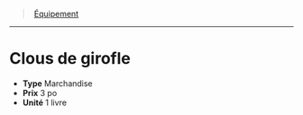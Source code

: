 ﻿---
!Equipment
Type: Marchandise
Price: 3 po
Unity: 1 livre
Id: equipment_hd.md#clous-de-girofle
ParentLink: equipment_hd.md#Équipement
Name: Clous de girofle
ParentName: Équipement
NameLevel: 1
Attributes: {}
---
> [Équipement](hd_equipment.md)

---

# Clous de girofle

- **Type** Marchandise
- **Prix** 3 po
- **Unité** 1 livre

